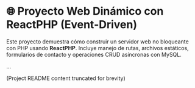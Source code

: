 
# 🌐 Proyecto Web Dinámico con ReactPHP (Event-Driven)

Este proyecto demuestra cómo construir un servidor web no bloqueante con PHP usando **ReactPHP**. Incluye manejo de rutas, archivos estáticos, formularios de contacto y operaciones CRUD asíncronas con MySQL.

...

(Project README content truncated for brevity)

